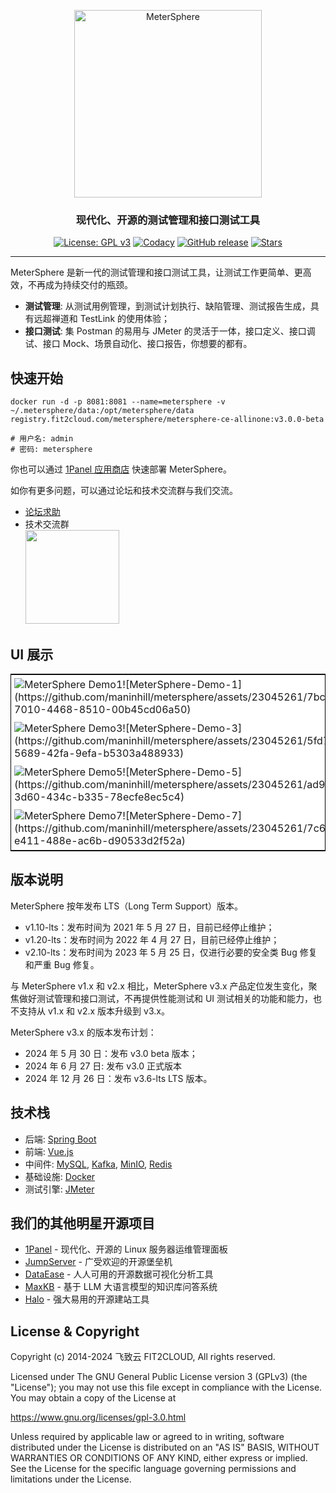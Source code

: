 <p align="center"><a href="https://metersphere.io"><img src="https://metersphere.oss-cn-hangzhou.aliyuncs.com/img/MeterSphere-%E7%B4%AB%E8%89%B2.png" alt="MeterSphere" width="300" /></a></p>
<h3 align="center">现代化、开源的测试管理和接口测试工具</h3>
<p align="center">
  <a href="https://www.gnu.org/licenses/gpl-3.0.html"><img src="https://shields.io/github/license/metersphere/metersphere" alt="License: GPL v3"></a>
  <a href="https://www.codacy.com/gh/metersphere/metersphere/dashboard?utm_source=github.com&amp;utm_medium=referral&amp;utm_content=metersphere/metersphere&amp;utm_campaign=Badge_Grade"><img src="https://app.codacy.com/project/badge/Grade/da67574fd82b473992781d1386b937ef" alt="Codacy"></a>
  <a href="https://github.com/metersphere/metersphere/releases"><img src="https://img.shields.io/github/v/release/metersphere/metersphere" alt="GitHub release"></a>
  <a href="https://github.com/metersphere/metersphere"><img src="https://img.shields.io/github/stars/metersphere/metersphere?color=%231890FF&style=flat-square" alt="Stars"></a>
</p>
<hr />

MeterSphere 是新一代的测试管理和接口测试工具，让测试工作更简单、更高效，不再成为持续交付的瓶颈。

-   **测试管理**: 从测试用例管理，到测试计划执行、缺陷管理、测试报告生成，具有远超禅道和 TestLink 的使用体验；
-   **接口测试**: 集 Postman 的易用与 JMeter 的灵活于一体，接口定义、接口调试、接口 Mock、场景自动化、接口报告，你想要的都有。

## 快速开始

```
docker run -d -p 8081:8081 --name=metersphere -v ~/.metersphere/data:/opt/metersphere/data registry.fit2cloud.com/metersphere/metersphere-ce-allinone:v3.0.0-beta

# 用户名: admin
# 密码: metersphere
```

你也可以通过 [1Panel 应用商店](https://1panel.cn/) 快速部署 MeterSphere。

如你有更多问题，可以通过论坛和技术交流群与我们交流。

-   [论坛求助](https://bbs.fit2cloud.com/c/ms/8)
-   技术交流群     
    <image height="150px" width="150px" src="https://metersphere.oss-cn-hangzhou.aliyuncs.com/img/wechat-group.png"/>

## UI 展示

<table style="border-collapse: collapse; border: 1px solid black;">
  <tr>
    <td style="padding: 5px;background-color:#fff;"><img src= "#" alt="MeterSphere Demo1"   />![MeterSphere-Demo-1](https://github.com/maninhill/metersphere/assets/23045261/7bcdd73e-7010-4468-8510-00b45cd06a50)
</td>
    <td style="padding: 5px;background-color:#fff;"><img src= "#" alt="MeterSphere Demo2"   />![MeterSphere-Demo-2](https://github.com/maninhill/metersphere/assets/23045261/bc06bf43-169e-414a-8a1d-a52888025179)
</td>
  </tr>
  <tr>
    <td style="padding: 5px;background-color:#fff;"><img src= "#" alt="MeterSphere Demo3"   />![MeterSphere-Demo-3](https://github.com/maninhill/metersphere/assets/23045261/5fd7a3cd-5689-42fa-9efa-b5303a488933)
</td>
    <td style="padding: 5px;background-color:#fff;"><img src= "#" alt="MeterSphere Demo4"   />![MeterSphere-Demo-4](https://github.com/maninhill/metersphere/assets/23045261/ca30824e-3315-4823-ae6f-e7e68c89df34)
</td>
  </tr>
  <tr>
    <td style="padding: 5px;background-color:#fff;"><img src= "#" alt="MeterSphere Demo5"   />![MeterSphere-Demo-5](https://github.com/maninhill/metersphere/assets/23045261/ad9f5dab-3d60-434c-b335-78ecfe8ec5c4)

</td>
    <td style="padding: 5px;background-color:#fff;"><img src= "#" alt="MeterSphere Demo6"   />![MeterSphere-Demo-6](https://github.com/maninhill/metersphere/assets/23045261/f2523565-228d-4691-890e-eda5add7a46b)

</td>
  </tr>
  <tr>
    <td style="padding: 5px;background-color:#fff;"><img src= "#" alt="MeterSphere Demo7"   />![MeterSphere-Demo-7](https://github.com/maninhill/metersphere/assets/23045261/7c68c936-e411-488e-ac6b-d90533d2f52a)

</td>
    <td style="padding: 5px;background-color:#fff;"><img src= "#" alt="MeterSphere Demo8"   />![MeterSphere-Demo-8](https://github.com/maninhill/metersphere/assets/23045261/9d7ba30e-b461-4918-9fb6-d16a650e71be)

</td>
  </tr>
</table>

## 版本说明

MeterSphere 按年发布 LTS（Long Term Support）版本。

- v1.10-lts：发布时间为 2021 年 5 月 27 日，目前已经停止维护；
- v1.20-lts：发布时间为 2022 年 4 月 27 日，目前已经停止维护；
- v2.10-lts：发布时间为 2023 年 5 月 25 日，仅进行必要的安全类 Bug 修复和严重 Bug 修复。

与 MeterSphere v1.x 和 v2.x 相比，MeterSphere v3.x 产品定位发生变化，聚焦做好测试管理和接口测试，不再提供性能测试和 UI 测试相关的功能和能力，也不支持从 v1.x 和 v2.x 版本升级到 v3.x。

MeterSphere v3.x 的版本发布计划：

- 2024 年 5 月 30 日：发布 v3.0 beta 版本；
- 2024 年 6 月 27 日: 发布 v3.0 正式版本
- 2024 年 12 月 26 日：发布 v3.6-lts LTS 版本。

## 技术栈

-   后端: [Spring Boot](https://www.tutorialspoint.com/spring_boot/spring_boot_introduction.htm)
-   前端: [Vue.js](https://vuejs.org/)
-   中间件: [MySQL](https://www.mysql.com/), [Kafka](https://kafka.apache.org/), [MinIO](https://min.io/), [Redis](https://redis.com/)
-   基础设施: [Docker](https://www.docker.com/)
-   测试引擎: [JMeter](https://jmeter.apache.org/)

## 我们的其他明星开源项目

- [1Panel](https://github.com/1panel-dev/1panel/) - 现代化、开源的 Linux 服务器运维管理面板
- [JumpServer](https://github.com/jumpserver/jumpserver/) - 广受欢迎的开源堡垒机
- [DataEase](https://github.com/dataease/dataease/) - 人人可用的开源数据可视化分析工具
- [MaxKB](https://github.com/1panel-dev/maxkb) - 基于 LLM 大语言模型的知识库问答系统
- [Halo](https://github.com/halo-dev/halo/) - 强大易用的开源建站工具

## License & Copyright

Copyright (c) 2014-2024 飞致云 FIT2CLOUD, All rights reserved.

Licensed under The GNU General Public License version 3 (GPLv3)  (the "License"); you may not use this file except in compliance with the License. You may obtain a copy of the License at

https://www.gnu.org/licenses/gpl-3.0.html

Unless required by applicable law or agreed to in writing, software distributed under the License is distributed on an "AS IS" BASIS, WITHOUT WARRANTIES OR CONDITIONS OF ANY KIND, either express or implied. See the License for the specific language governing permissions and limitations under the License.
